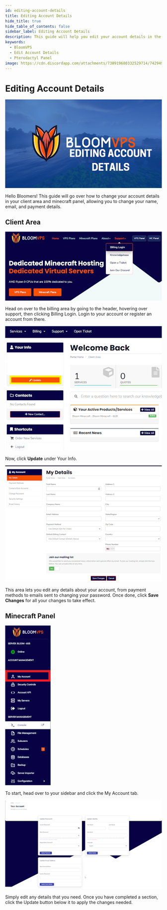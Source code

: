 ```yaml
---
id: editing-account-details
title: Editing Account Details
hide_title: true
hide_table_of_contents: false
sidebar_label: Editing Account Details
description: This guide will help you edit your account details in the billing panel, and on the minecraft panel
keywords:
  - BloomVPS
  - Edit Account Details
  - Pterodactyl Panel
image: https://cdn.discordapp.com/attachments/738919680332529714/742949816564449350/editing-account-details1.png
---
```

# Editing Account Details

![BloomVPS Editing Account Details](../static/img/editing-account-details/editing-account-details1.png)

Hello Bloomers! This guide will go over how to change your account details in your client area and minecraft panel, allowing you to change your name, email, and payment details.

## Client Area

![BloomVPS Editing Account Details](../static/img/editing-account-details/editing-account-details2.png)

Head on over to the billing area by going to the header, hovering over support, then clicking Billing Login. Login to your account or register an account from there. 

![BloomVPS Editing Account Details](../static/img/editing-account-details/editing-account-details3.png)

Now, click **Update** under Your Info. 

![BloomVPS Editing Account Details](../static/img/editing-account-details/editing-account-details4.png)

This area lets you edit any details about your account, from payment methods to emails sent to changing your password. Once done, click **Save Changes** for all your changes to take effect. 

## Minecraft Panel

![BloomVPS Editing Account Details](../static/img/editing-account-details/editing-account-details5.png)

To start, head over to your sidebar and click the My Account tab. 

![BloomVPS Editing Account Details](../static/img/editing-account-details/editing-account-details6.png)

Simply edit any details that you need. Once you have completed a section, click the Update button below it to apply the changes needed. 